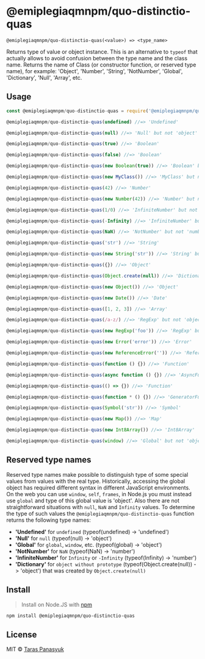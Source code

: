# @emiplegiaqmnpm/quo-distinctio-quas

```text
@emiplegiaqmnpm/quo-distinctio-quas(<value>) => <type_name>
```
Returns type of value or object instance.
This is an alternative to `typeof` that actually allows to avoid confusion between the type name and the class name.
Returns the name of Class (or constructor function, or reserved type name), for example:
'Object', 'Number', 'String', 'NotNumber', 'Global', 'Dictionary', 'Null', 'Array', etc.

## Usage

```javascript
const @emiplegiaqmnpm/quo-distinctio-quas = require('@emiplegiaqmnpm/quo-distinctio-quas')

@emiplegiaqmnpm/quo-distinctio-quas(undefined) //=> 'Undefined'

@emiplegiaqmnpm/quo-distinctio-quas(null) //=> 'Null' but not 'object'

@emiplegiaqmnpm/quo-distinctio-quas(true) //=> 'Boolean'

@emiplegiaqmnpm/quo-distinctio-quas(false) //=> 'Boolean'

@emiplegiaqmnpm/quo-distinctio-quas(new Boolean(true)) //=> 'Boolean' but not 'object'

@emiplegiaqmnpm/quo-distinctio-quas(new MyClass()) //=> 'MyClass' but not 'object'

@emiplegiaqmnpm/quo-distinctio-quas(42) //=> 'Number'

@emiplegiaqmnpm/quo-distinctio-quas(new Number(42)) //=> 'Number' but not 'object'

@emiplegiaqmnpm/quo-distinctio-quas(1/0) //=> 'InfiniteNumber' but not 'number'

@emiplegiaqmnpm/quo-distinctio-quas(-Infinity) //=> 'InfiniteNumber' but not 'number'

@emiplegiaqmnpm/quo-distinctio-quas(NaN) //=> 'NotNumber' but not 'number'

@emiplegiaqmnpm/quo-distinctio-quas('str') //=> 'String'

@emiplegiaqmnpm/quo-distinctio-quas(new String('str')) //=> 'String' but not 'object'

@emiplegiaqmnpm/quo-distinctio-quas({}) //=> 'Object'

@emiplegiaqmnpm/quo-distinctio-quas(Object.create(null)) //=> 'Dictionary' but not 'object'

@emiplegiaqmnpm/quo-distinctio-quas(new Object()) //=> 'Object'

@emiplegiaqmnpm/quo-distinctio-quas(new Date()) //=> 'Date'

@emiplegiaqmnpm/quo-distinctio-quas([1, 2, 3]) //=> 'Array'

@emiplegiaqmnpm/quo-distinctio-quas(/a-z/) //=> 'RegExp' but not 'object'

@emiplegiaqmnpm/quo-distinctio-quas(new RegExp('foo')) //=> 'RegExp' but not 'object'

@emiplegiaqmnpm/quo-distinctio-quas(new Error('error')) //=> 'Error'

@emiplegiaqmnpm/quo-distinctio-quas(new ReferenceError('')) //=> 'ReferenceError'

@emiplegiaqmnpm/quo-distinctio-quas(function () {}) //=> 'Function'

@emiplegiaqmnpm/quo-distinctio-quas(async function () {}) //=> 'AsyncFunction'

@emiplegiaqmnpm/quo-distinctio-quas(() => {}) //=> 'Function'

@emiplegiaqmnpm/quo-distinctio-quas(function * () {}) //=> 'GeneratorFunction'

@emiplegiaqmnpm/quo-distinctio-quas(Symbol('str')) //=> 'Symbol'

@emiplegiaqmnpm/quo-distinctio-quas(new Map()) //=> 'Map'

@emiplegiaqmnpm/quo-distinctio-quas(new Int8Array()) //=> 'Int8Array'

@emiplegiaqmnpm/quo-distinctio-quas(window) //=> 'Global' but not 'object'
```

## Reserved type names

Reserved type names make possible to distinguish type of some special values from values with the real type.
Historically, accessing the global object has required different syntax in different JavaScript environments. On the web you can use `window`, `self`, `frames`, in Node.js you must instead use `global` and type of this global value is 'object'. Also there are not straightforward situations with `null`, `NaN` and `Infinity` values.
To determine the type of such values the `@emiplegiaqmnpm/quo-distinctio-quas` function returns the following type names:

- **'Undefined'** for `undefined` (typeof(undefined) -> 'undefined')
- **'Null'** for `null` (typeof(null) -> 'object')
- **'Global'** for `global`, `window`, etc. (typeof(global) -> 'object')
- **'NotNumber'** for `NaN` (typeof(NaN) -> 'number')
- **'InfiniteNumber'** for `Infinity` or `-Infinity` (typeof(Infinity) -> 'number')
- **'Dictionary'** for `object without prototype` (typeof(Object.create(null)) -> 'object') that was created by `Object.create(null)`

## Install

> Install on Node.JS with [npm](https://www.npmjs.com/)

```bash
npm install @emiplegiaqmnpm/quo-distinctio-quas
```

## License

MIT © [Taras Panasyuk](webdev.taras@gmail.com)
